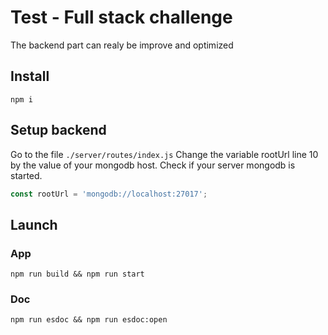 # Test - Full stack challenge

The backend part can realy be improve and optimized

## Install

`npm i`

## Setup backend

Go to the file `./server/routes/index.js`
Change the variable rootUrl line 10 by the value of your mongodb host. Check if your server mongodb is started.

```js
const rootUrl = 'mongodb://localhost:27017';
```

## Launch
### App

`npm run build && npm run start`

### Doc

`npm run esdoc && npm run esdoc:open`